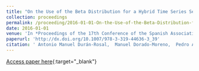 ```yaml
---
title: "On the Use of the Beta Distribution for a Hybrid Time Series Segmentation Algorithm"
collection: proceedings
permalink: /proceeding/2016-01-01-On-the-Use-of-the-Beta-Distribution-for-a-Hybrid-Time-Series-Segmentation-Algorithm
date: 2016-01-01
venue: 'In *Proceedings of the 17th Conference of the Spanish Association for Artificial Intelligence (CAEPIA 2016)*'
paperurl: 'http://dx.doi.org/10.1007/978-3-319-44636-3_39'
citation: ' Antonio Manuel Durán-Rosal,  Manuel Dorado-Moreno,  Pedro Antonio Gutiérrez,  César Hervás-Martínez, &quot;On the Use of the Beta Distribution for a Hybrid Time Series Segmentation Algorithm.&quot; In *Proceedings of the 17th Conference of the Spanish Association for Artificial Intelligence (CAEPIA 2016)*, Vol.9868, 2016, Salamanca (Spain), pp.418-427.'
---
```

[Access paper here](http://dx.doi.org/10.1007/978-3-319-44636-3_39){:target="_blank"}
